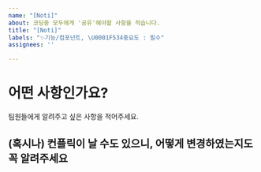 ```yaml
---
name: "[Noti]"
about: 코딩중 모두에게 '공유'해야할 사항을 적습니다.
title: "[Noti]"
labels: "✨기능/컴포넌트, \U0001F534중요도 : 필수"
assignees: ''

---
```


# 어떤 사항인가요? 
팀원들에게 알려주고 싶은 사항을 적어주세요. 

## (혹시나) 컨플릭이 날 수도 있으니, 어떻게 변경하였는지도 꼭 알려주세요
